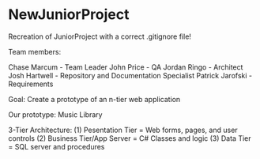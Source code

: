 NewJuniorProject
================

Recreation of JuniorProject with a correct .gitignore file!

Team members:

Chase Marcum - Team Leader
John Price - QA 
Jordan Ringo - Architect
Josh Hartwell - Repository and Documentation Specialist 
Patrick Jarofski - Requirements

Goal: Create a prototype of an n-tier web application

Our prototype: Music Library

3-Tier Architecture: (1) Pesentation Tier = Web forms, pages, and user controls (2) Business Tier/App Server = C# Classes and logic (3) Data Tier = SQL server and procedures
